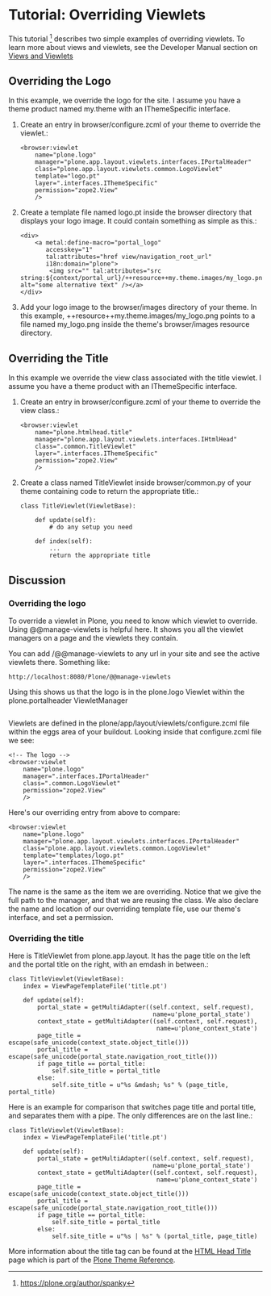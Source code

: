 # Tutorial: Overriding Viewlets

This tutorial [^id4] describes two simple examples of overriding viewlets. To learn more about views and viewlets, see the Developer Manual section on [Views and Viewlets]

## Overriding the Logo

In this example, we override the logo for the site. I assume you have a theme product named my.theme with an IThemeSpecific interface.

1. Create an entry in browser/configure.zcml of your theme to override the viewlet.:

   ```
   <browser:viewlet
       name="plone.logo"
       manager="plone.app.layout.viewlets.interfaces.IPortalHeader"
       class="plone.app.layout.viewlets.common.LogoViewlet"
       template="logo.pt"
       layer=".interfaces.IThemeSpecific"
       permission="zope2.View"
       />
   ```

2. Create a template file named logo.pt inside the browser directory that displays your logo image. It could contain something as simple as this.:

   ```
   <div>
       <a metal:define-macro="portal_logo"
          accesskey="1"
          tal:attributes="href view/navigation_root_url"
          i18n:domain="plone">
           <img src="" tal:attributes="src string:${context/portal_url}/++resource++my.theme.images/my_logo.png" alt="some alternative text" /></a>
   </div>
   ```

3. Add your logo image to the browser/images directory of your theme. In this example, ++resource++my.theme.images/my_logo.png points to a file named my_logo.png inside the theme's browser/images resource directory.

## Overriding the Title

In this example we override the view class associated with the title viewlet. I assume you have a theme product with an IThemeSpecific interface.

1. Create an entry in browser/configure.zcml of your theme to override the view class.:

   ```
   <browser:viewlet
       name="plone.htmlhead.title"
       manager="plone.app.layout.viewlets.interfaces.IHtmlHead"
       class=".common.TitleViewlet"
       layer=".interfaces.IThemeSpecific"
       permission="zope2.View"
       />
   ```

2. Create a class named TitleViewlet inside browser/common.py of your theme containing code to return the appropriate title.:

   ```
   class TitleViewlet(ViewletBase):

       def update(self):
           # do any setup you need

       def index(self):
           ...
           return the appropriate title
   ```

## Discussion

### Overriding the logo

To override a viewlet in Plone, you need to know which viewlet to override. Using @@manage-viewlets is helpful here. It shows you all the viewlet managers on a page and the viewlets they contain.

You can add /@@manage-viewlets to any url in your site and see the active viewlets there. Something like:

```
http://localhost:8080/Plone/@@manage-viewlets
```

Using this shows us that the logo is in the plone.logo Viewlet within the plone.portalheader ViewletManager

> ```{image} manage_viewlets.png
> ```

Viewlets are defined in the plone/app/layout/viewlets/configure.zcml file within the eggs area of your buildout. Looking inside that configure.zcml file we see:

```
<!-- The logo -->
<browser:viewlet
    name="plone.logo"
    manager=".interfaces.IPortalHeader"
    class=".common.LogoViewlet"
    permission="zope2.View"
    />
```

Here's our overriding entry from above to compare:

```
<browser:viewlet
    name="plone.logo"
    manager="plone.app.layout.viewlets.interfaces.IPortalHeader"
    class="plone.app.layout.viewlets.common.LogoViewlet"
    template="templates/logo.pt"
    layer=".interfaces.IThemeSpecific"
    permission="zope2.View"
    />
```

The name is the same as the item we are overriding. Notice that we give the full path to the manager, and that we are reusing the class. We also declare the name and location of our overriding template file, use our theme's interface, and set a permission.

### Overriding the title

Here is TitleViewlet from plone.app.layout. It has the page title on the left and the portal title on the right, with an emdash in between.:

```
class TitleViewlet(ViewletBase):
    index = ViewPageTemplateFile('title.pt')

    def update(self):
        portal_state = getMultiAdapter((self.context, self.request),
                                        name=u'plone_portal_state')
        context_state = getMultiAdapter((self.context, self.request),
                                         name=u'plone_context_state')
        page_title = escape(safe_unicode(context_state.object_title()))
        portal_title = escape(safe_unicode(portal_state.navigation_root_title()))
        if page_title == portal_title:
            self.site_title = portal_title
        else:
            self.site_title = u"%s &mdash; %s" % (page_title, portal_title)
```

Here is an example for comparison that switches page title and portal title, and separates them with a pipe. The only differences are on the last line.:

```
class TitleViewlet(ViewletBase):
    index = ViewPageTemplateFile('title.pt')

    def update(self):
        portal_state = getMultiAdapter((self.context, self.request),
                                        name=u'plone_portal_state')
        context_state = getMultiAdapter((self.context, self.request),
                                         name=u'plone_context_state')
        page_title = escape(safe_unicode(context_state.object_title()))
        portal_title = escape(safe_unicode(portal_state.navigation_root_title()))
        if page_title == portal_title:
            self.site_title = portal_title
        else:
            self.site_title = u"%s | %s" % (portal_title, page_title)
```

More information about the title tag can be found at the [HTML Head Title] page which is part of the [Plone Theme Reference].

[^id4]: <https://plone.org/author/spanky>

[html head title]: https://plone.org/documentation/manual/theme-reference/elements/hiddenelements/plone.htmlhead.title
[plone theme reference]: http://docs.plone.org/5/en/adapt-and-extend/theming/index.html
[views and viewlets]: http://docs.plone.org/5/en/develop/plone/views/viewlets.html
